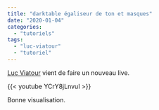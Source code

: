 ```yaml
---
title: "darktable égaliseur de ton et masques"
date: "2020-01-04"
categories: 
  - "tutoriels"
tags: 
  - "luc-viatour"
  - "tutoriel"
---
```


[Luc Viatour](https://www.youtube.com/channel/UCNLc97wHCBhgENfkIDiOUPQ) vient de faire un nouveau live.

{{< youtube YCrY8jLnvuI >}}

Bonne visualisation.
